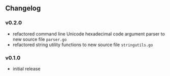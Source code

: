 ## Changelog

### v0.2.0

- refactored command line Unicode hexadecimal code argument parser to new source file `parser.go`
- refactored string utility functions to new source file `stringutils.go`

### v0.1.0

- initial release